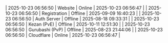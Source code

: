 | 2025-10-23 06:56:50 | Website | Online | 2025-10-23 06:56:47 |
| 2025-10-23 06:56:50 | Registration | Offline | 2025-09-09 16:40:23 |
| 2025-10-23 06:56:50 | Auth Server | Offline | 2025-08-18 09:33:31 |
| 2025-10-23 06:56:50 | Kezan (PvE) | Offline | 2025-10-11 12:51:30 |
| 2025-10-23 06:56:50 | Gurubashi (PvP) | Offline | 2025-08-23 21:44:06 |
| 2025-10-23 06:56:50 | Cloudflare | Online | 2025-10-23 06:56:47 |
